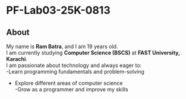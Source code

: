 # PF-Lab03-25K-0813  

## About  
My name is **Ram Batra**, and I am 19 years old.  
I am currently studying **Computer Science (BSCS)** at **FAST University, Karachi**.  
I am passionate about technology and always eager to:  
 -Learn programming fundamentals and problem-solving  
 - Explore different areas of computer science  
 -Grow as a programmer and improve my skills

